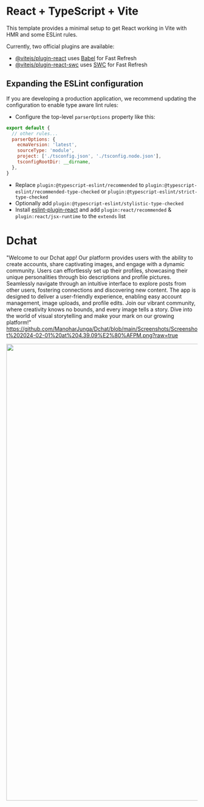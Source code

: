 # React + TypeScript + Vite

This template provides a minimal setup to get React working in Vite with HMR and some ESLint rules.

Currently, two official plugins are available:

- [@vitejs/plugin-react](https://github.com/vitejs/vite-plugin-react/blob/main/packages/plugin-react/README.md) uses [Babel](https://babeljs.io/) for Fast Refresh
- [@vitejs/plugin-react-swc](https://github.com/vitejs/vite-plugin-react-swc) uses [SWC](https://swc.rs/) for Fast Refresh

## Expanding the ESLint configuration

If you are developing a production application, we recommend updating the configuration to enable type aware lint rules:

- Configure the top-level `parserOptions` property like this:

```js
export default {
  // other rules...
  parserOptions: {
    ecmaVersion: 'latest',
    sourceType: 'module',
    project: ['./tsconfig.json', './tsconfig.node.json'],
    tsconfigRootDir: __dirname,
  },
}
```

- Replace `plugin:@typescript-eslint/recommended` to `plugin:@typescript-eslint/recommended-type-checked` or `plugin:@typescript-eslint/strict-type-checked`
- Optionally add `plugin:@typescript-eslint/stylistic-type-checked`
- Install [eslint-plugin-react](https://github.com/jsx-eslint/eslint-plugin-react) and add `plugin:react/recommended` & `plugin:react/jsx-runtime` to the `extends` list
# Dchat

"Welcome to our Dchat app! Our platform provides users with the ability to create accounts, share captivating images, and engage with a dynamic community. Users can effortlessly set up their profiles, showcasing their unique personalities through bio descriptions and profile pictures. Seamlessly navigate through an intuitive interface to explore posts from other users, fostering connections and discovering new content. The app is designed to deliver a user-friendly experience, enabling easy account management, image uploads, and profile edits. Join our vibrant community, where creativity knows no bounds, and every image tells a story. Dive into the world of visual storytelling and make your mark on our growing platform!"
https://github.com/ManoharJunga/Dchat/blob/main/Screenshots/Screenshot%202024-02-01%20at%204.39.09%E2%80%AFPM.png?raw=true

<img src="Screenshots/Screenshot 2024-02-01 at 4.39.09 PM.png" width="1200px"/>
